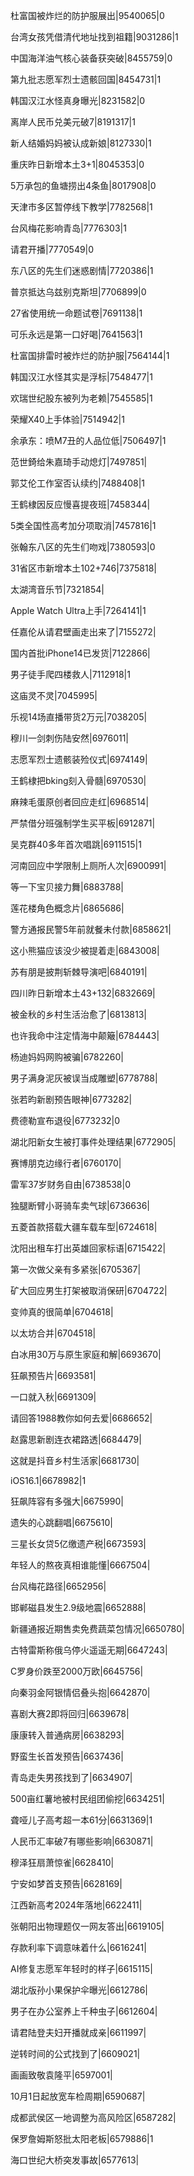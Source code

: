 杜富国被炸烂的防护服展出|9540065|0

台湾女孩凭借清代地址找到祖籍|9031286|1

中国海洋油气核心装备获突破|8455759|0

第九批志愿军烈士遗骸回国|8454731|1

韩国汉江水怪真身曝光|8231582|0

离岸人民币兑美元破7|8191317|1

新人结婚妈妈被认成新娘|8127330|1

重庆昨日新增本土3+1|8045353|0

5万承包的鱼塘捞出4条鱼|8017908|0

天津市多区暂停线下教学|7782568|1

台风梅花影响青岛|7776303|1

请君开播|7770549|0

东八区的先生们迷惑剧情|7720386|1

普京抵达乌兹别克斯坦|7706899|0

27省使用统一命题试卷|7691138|1

可乐永远是第一口好喝|7641563|1

杜富国排雷时被炸烂的防护服|7564144|1

韩国汉江水怪其实是浮标|7548477|1

欢瑞世纪股东被列为老赖|7545585|1

荣耀X40上手体验|7514942|1

余承东：喷M7丑的人品位低|7506497|1

范世錡给朱嘉琦手动熄灯|7497851|

郭艾伦工作室否认续约|7488408|1

王鹤棣因反应慢喜提夜班|7458344|

5类全国性高考加分项取消|7457816|1

张翰东八区的先生们吻戏|7380593|0

31省区市新增本土102+746|7375818|

太湖湾音乐节|7321854|

Apple Watch Ultra上手|7264141|1

任嘉伦从请君壁画走出来了|7155272|

国内首批iPhone14已发货|7122866|

男子徒手爬四楼救人|7112918|1

这庙灵不灵|7045995|

乐视14场直播带货2万元|7038205|

穆川一剑刺伤陆安然|6976011|

志愿军烈士遗骸装殓仪式|6974149|

王鹤棣把bking刻入骨髓|6970530|

麻辣毛蛋原创者回应走红|6968514|

严禁借分班强制学生买平板|6912871|

吴克群40多年首次唱跳|6911515|1

河南回应中学限制上厕所人次|6900991|

等一下宝贝接力舞|6883788|

莲花楼角色概念片|6865686|

警方通报民警5年前就餐未付款|6858621|

这小熊猫应该没少被提着走|6843008|

苏有朋是披荆斩棘导演吧|6840191|

四川昨日新增本土43+132|6832669|

被金秋的乡村生活治愈了|6813813|

也许我命中注定情海中颠簸|6784443|

杨迪妈妈网购被骗|6782260|

男子满身泥灰被误当成雕塑|6778788|

张若昀新剧预告眼神|6773282|

费德勒宣布退役|6773232|0

湖北阳新女生被打事件处理结果|6772905|

赛博朋克边缘行者|6760170|

雷军37岁财务自由|6738538|0

独腿断臂小哥骑车卖气球|6736636|

五菱首款搭载大疆车载车型|6724618|

沈阳出租车打出英雄回家标语|6715422|

第一次做父亲有多紧张|6705367|

矿大回应男生打架被取消保研|6704722|

变帅真的很简单|6704618|

以太坊合并|6704518|

白冰用30万与原生家庭和解|6693670|

狂飙预告片|6693581|

一口就入秋|6691309|

请回答1988教你如何去爱|6686652|

赵露思新剧连衣裙路透|6684479|

这就是抖音乡村生活家|6681730|

iOS16.1|6678982|1

狂飙阵容有多强大|6675990|

遗失的心跳翻唱|6675610|

三星长女贷5亿缴遗产税|6673593|

年轻人的熬夜真相谁能懂|6667504|

台风梅花路径|6652956|

邯郸磁县发生2.9级地震|6652888|

新疆通报近期售卖免费蔬菜包情况|6650780|

古特雷斯称俄乌停火遥遥无期|6647243|

C罗身价跌至2000万欧|6645756|

向秦羽金阿银情侣叠头抱|6642870|

喜剧大赛2即将回归|6639678|

康康转入普通病房|6638293|

野蛮生长首发预告|6637436|

青岛走失男孩找到了|6634907|

500亩红薯地被村民组团偷挖|6634251|

聋哑儿子高考超一本61分|6631369|1

人民币汇率破7有哪些影响|6630871|

穆泽狂扇萧惊雀|6628410|

宁安如梦首支预告|6628169|

江西新高考2024年落地|6622411|

张朝阳出物理题仅一网友答出|6619105|

存款利率下调意味着什么|6616241|

AI修复志愿军年轻时的样子|6615115|

湖北版孙小果保护伞曝光|6612786|

男子在办公室养上千种虫子|6612604|

请君陆登夫妇开播就成亲|6611997|

逆转时间的公式找到了|6609021|

画画致敬袁隆平|6597001|

10月1日起放宽车检周期|6590687|

成都武侯区一地调整为高风险区|6587282|

保罗詹姆斯怒批太阳老板|6579886|1

海口世纪大桥突发事故|6577613|

